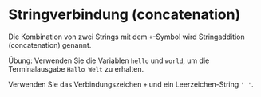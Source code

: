 # Stringverbindung (concatenation)

Die Kombination von zwei Strings mit dem `+`-Symbol wird Stringaddition (concatenation) genannt.

Übung: Verwenden Sie die Variablen `hello` und `world`, um die Terminalausgabe `Hallo Welt` zu erhalten.

<div class='hint'>
    Verwenden Sie das Verbindungszeichen <code>+</code> und ein Leerzeichen-String <code>' '</code>.
</div>

